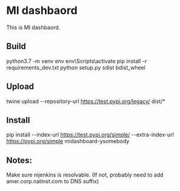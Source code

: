 # MI dashbaord

This is MI dashbaord.

## Build
python3.7 -m venv env
env\Scripts\activate
pip install -r requirements_dev.txt
python setup.py sdist bdist_wheel

## Upload
twine upload --repository-url https://test.pypi.org/legacy/ dist/*

## Install
pip install --index-url https://test.pypi.org/simple/ --extra-index-url https://pypi.org/simple midashboard-ysomebody

## Notes:
Make sure nijenkins is resolvable. (If not, probably need to add amer.corp.natinst.com to DNS suffix)